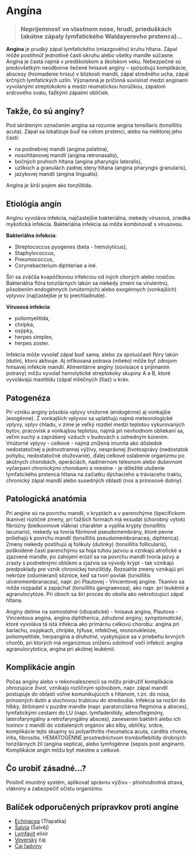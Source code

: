 Angína
======


> ### Nepríjemnosť vo vlastnom nose, hrudi, prieduškách (akútne zápaly lymfatického Waldayerovho prstenca)...
> 
> 

**Angína** je prudký zápal lymfatického (miazgového) kruhu hltana. Zápal môže
postihnúť jednotlivé časti okruhu alebo všetky mandle súčasne. Angína je častá
najmä v predškolskom a školskom veku. Nebezpečné sú predovšetkým neodborne
liečené hnisavé angíny – spôsobujú komplikácie, abscesy (hromadenie hnisu) v
blízkosti mandlí, zápal stredného ucha, zápal krčných lymfatických uzlín.
Významná je príčinná súvislosť medzi angínami vyvolanými streptokokmi a medzi
reumatickou horúčkou, zápalom srdcového svalu, ťažkými zápalmi obličiek.

Takže, čo sú angíny?
--------------------

Pod skráteným označením angína sa rozumie angina tonsillaris (tonsillitis
acuta). Zápal sa lokalizuje buď na celom prstenci, alebo na niektorej jeho
časti:

* na podnebnej mandli (angina palatina),
* nosohltanovej mandli (angina retronasalis),
* bočných pruhoch hltana (angina pharyngis lateralis),
* uzlíkoch a granulách zadnej steny hltana (angina pharyngis granularis),
* jazykovej mandli (angina lingualis).

Angína je širší pojem ako tonzilitída.

Etiológia angín
---------------

Angínu vyvoláva infekcia, najčastejšie bakteriálna, niekedy vírusová, zriedka
mykotická infekcia. Bakteriálna infekcia sa môže kombinovať s vírusovou.

**Bakteriálna infekcia**:

* Streptococcus pyogenes (beta - hemolyticus),
* Staphylococcus,
* Pneumococcus,
* Corynebacterium diphteriae a iné.

Šíri sa zväčša kvapôčkovou infekciou od iných chorých alebo nosičov. Bakteriálna
flóra tonzilárnych lakún sa niekedy zmení na virulentnú, pôsobením endogénnych
(vnútorných) alebo exogénnych (vonkajších) vplyvov (najčastejšie je to
prechladnutie).

**Vírusová infekcia**:

* poliomyelitída,
* chrípka,
* osýpky,
* herpes simplex,
* herpes zoster.

Infekcia môže vyvolať zápal buď sama, alebo za spoluúčasti flóry lakún (dutín),
ktorú aktivuje. Aj infikovaná potrava (mlieko) môže byť zdrojom hnisavej
infekcie mandlí. Alimentárne angíny (súvisiace s prijímaním potravy) môžu
vyvolať hemolytické streptokoky skupiny A a B, ktoré vyvolávajú mastitídu (zápal
mliečnych žliaz) u kráv.

Patogenéza
----------

Pri vzniku angíny pôsobia vplyvy vnútorné (endogénne) aj vonkajšie (exogénne). Z
vonkajších vplyvov sa uplatňujú najmä meteorologické vplyvy, vplyv chladu, v
zime je veľký rozdiel medzi teplotou vykurovaných bytov, pracovísk a vonkajšou
teplotou, najmä pri nevhodnom obliekaní sa, veľmi suchý a zaprášený vzduch v
budovách s ústredným kúrením. Vnútorné vplyvy - celkové - najmä znížená imunita
ako dôsledok nedostatočnej a jednostrannej výživy, nesprávnej životosprávy
(nedostatok pohybu, nedostatočné otužovanie), ďalej celkové oslabenie organizmu
po akútnych chorobách, operáciách, nadmernom telesnom alebo duševnom vyčerpaní
chronickými chorobami a miestne - je dôležité uloženie lymfatického prstenca
hltana na začiatku dýchacieho a tráviaceho traktu, chronický zápal mandlí alebo
susedných oblastí (nos a prínosové dutiny).

Patologická anatómia
--------------------

Pri angíne sú na povrchu mandlí, v kryptách a v parenchýme (špecifickom tkanive)
rozličné zmeny, pri ťažších formách má exsudát (chorobný výtok) fibrózny
(bielkovinové vlákna) charakter a vypĺňa krypty (tonsillitis lacunaris), niekedy
sa tvoria fibrínové pseudomembrány, ktoré pevne priliehajú k povrchu mandlí
(tonsillitis pseudomembranacea, diphterica). Zmeny niekedy postihujú aj folikuly
(dutinky) (tonsillitis follicularis), poškodené časti parenchýmu sa hoja tuhou
jazvou a vznikajú atrofické a zjazvené mandle, po zahojení erózií sa na povrchu
mandlí tvoria jazvy a zrasty s podnebnými oblúkmi a zjazvia sa vývody krýpt -
tak vznikajú predpoklady pre vznik chronickej tonzilitídy. Rozsiahle zmeny
vznikajú pri nekróze (odumieraní) sliznice, keď sa tvorí povlak (tonsillitis
ulceromembranacea), napr. pri Plautovej - Vincentovej angíne. Tkanivo sa môže
rozpadať a zapáchať (tonsillitis gangraenosa), ako napr. pri leukémii a
agranulocytóze. Pri oboch sa šíri proces do okolia ako nekrotizujúci zápal
hltana.

Angíny delíme na *samostatné* (idiopatické) - hnisavá angína, Plautova -
Vincentova angína, angína diphtherica, *združené* angíny; *symptomatické*, ktoré
vyvoláva tá istá infekcia ako primárnu celkovú chorobu: angína pri šarlachu,
osýpkach, chrípke, týfuse, infekčnej, mononukleóze, poliomyelitíde, herpangína a
*druhotné*, vyskytujúce sa v priebehu krvných chorôb, pri ktorých má organizmus
zníženú odolnosť voči infekcií: angína agranulocytotica, angína pri akútnej
leukémií.

Komplikácie angín
-----------------

Počas angíny alebo v rekonvalescencii sa môžu pridružiť komplikácie ohrozujúce
život, vznikajú rozličným spôsobom, napr. zápal mandlí postupuje do oblastí
voľne komunikujúcich s hltanom, t.zn. do nosa, prínosných dutín a sluchovou
trubicou do stredoušia. Infekcia sa rozšíri do hĺbky, štrbinami v puzdre mandle
(napr. paratonzilárna flegmóna a absces), lymfatickými cestami do LU (napr.
lymfadenitídy, adenoflegmóny, laterofaryngálny a retrofaryngálny absces),
zanesením baktérií alebo ich toxínov z mandlí do vzdialených orgánov ako kĺby,
obličky, srdce, komplikácie tejto skupiny sú polyarthritis rheumatica acuta,
carditis chorea, iritis, fibrositis. HEMATOGÉNNE prostredníctvom tromboflebitídy
drobných tonzilárnych žíl (angína septica), alebo lymfogénne (sepsis post
anginam). Komplikácie angín môžu byť miestne a celkové.

Čo urobiť zásadné…?
-------------------

Posilniť imunitný systém, aplikovať správnu výživu - plnohodnotná strava,
vlákniny a zabezpečiť očistu organizmu.

Balíček odporučených prípravkov proti angíne
--------------------------------------------

* [Echinacea](../tinktury/echinacea) (Třapatka)
* [Šalvia](../tinktury/salvia) (Šalvěj)
* [Lymfavit](../elixiry/lymfavit) elixír
* [Veverský](../caje/veversky) čaj
* [Čaj ľadviny](../caje/ladviny)
